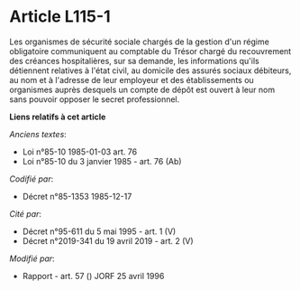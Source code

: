 # Article L115-1

Les organismes de sécurité sociale chargés de la gestion d'un régime obligatoire communiquent au comptable du Trésor chargé
du recouvrement des créances hospitalières, sur sa demande, les informations qu'ils détiennent relatives à l'état civil, au
domicile des assurés sociaux débiteurs, au nom et à l'adresse de leur employeur et des établissements ou organismes auprès
desquels un compte de dépôt est ouvert à leur nom sans pouvoir opposer le secret professionnel.

**Liens relatifs à cet article**

_Anciens textes_:

  - Loi n°85-10 1985-01-03 art. 76
  - Loi n°85-10 du 3 janvier 1985 - art. 76 (Ab)

_Codifié par_:

  - Décret n°85-1353 1985-12-17

_Cité par_:

  - Décret n°95-611 du 5 mai 1995 - art. 1 (V)
  - Décret n°2019-341 du 19 avril 2019 - art. 2 (V)

_Modifié par_:

  - Rapport - art. 57 () JORF 25 avril 1996
